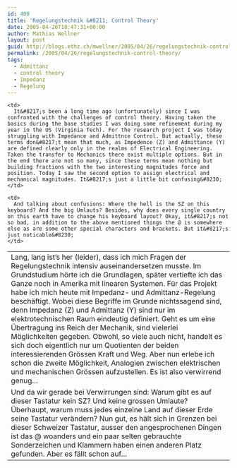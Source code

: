 ```yaml
---
id: 400
title: 'Regelungstechnik &#8211; Control Theory'
date: 2005-04-26T18:47:31+00:00
author: Mathias Wellner
layout: post
guid: http://blogs.ethz.ch/mwellner/2005/04/26/regelungstechnik-control-theory/
permalink: /2005/04/26/regelungstechnik-control-theory/
tags:
  - Admittanz
  - control theory
  - Impedanz
  - Regelung
---
```

<table>
  <tr>
    <td>
      Lang, lang ist&#8217;s her (leider), dass ich mich Fragen der Regelungstechnik intensiv auseinandersetzen musste. Im Grundstudium hörte ich die Grundlagen, später vertiefte ich das Ganze noch in Amerika mit linearen Systemen. Für das Projekt habe ich mich heute mit Impedanz- und Admittanz-Regelung beschäftigt. Wobei diese Begriffe im Grunde nichtssagend sind, denn Impedanz (Z) und Admittanz (Y) sind nur im elektrotechnischen Raum eindeutig definiert. Geht es um eine Übertragung ins Reich der Mechanik, sind vielerlei Möglichkeiten gegeben. Obwohl, so viele auch nicht, handelt es sich doch eigentlich nur um Quotienten der beiden interessierenden Grössen Kraft und Weg. Aber nun erlebe ich schon die zweite Möglichkeit, Analogien zwischen elektrischen und mechanischen Grössen aufzustellen. Es ist also verwirrend genug&#8230;
    </td>
    
    <td>
      It&#8217;s been a long time ago (unfortunately) since I was confronted with the challenges of control theory. Having taken the basics during the base studies I was doing some refinement during my year in the US (Virginia Tech). For the research project I was today struggling with Impedance and Admittnce Control. But actually, these terms don&#8217;t mean that much, as Impedence (Z) and Admittance (Y) are defined clearly only in the realms of Electrical Engineering. Taken the transfer to Mechanics there exist multiple options. But in the end there are not so many, since these terms mean nothing but building fractions with the two interesting magnitudes force and position. Today I saw the second option to assign electrical and mechanical magnitudes. It&#8217;s just a little bit confusing&#8230;
    </td>
  </tr>
  
  <tr>
    <td>
      Und da wir gerade bei Verwirrungen sind: Warum gibt es auf dieser Tastatur kein SZ? Und keine grossen Umlaute? Überhaupt, warum muss jedes einzelne Land auf dieser Erde seine Tastatur verändern? Nun gut, es hält sich in Grenzen bei dieser Schweizer Tastatur, ausser den angesprochenen Dingen ist das @ woanders und ein paar selten gebrauchte Sonderzeichen und Klammern haben einen anderen Platz gefunden. Aber es fällt schon auf&#8230;
    </td>
    
    <td>
      And talking about confusions: Where the hell is the SZ on this keyboard? And the big Umlauts? Besides, why does every single country on this earth have to change his keyboard layout? Okay, it&#8217;s not so bad, in addition to the above mentioned things the @ is somewhere else as are some other special characters and brackets. But it&#8217;s just noticable&#8230;
    </td>
  </tr>
</table>